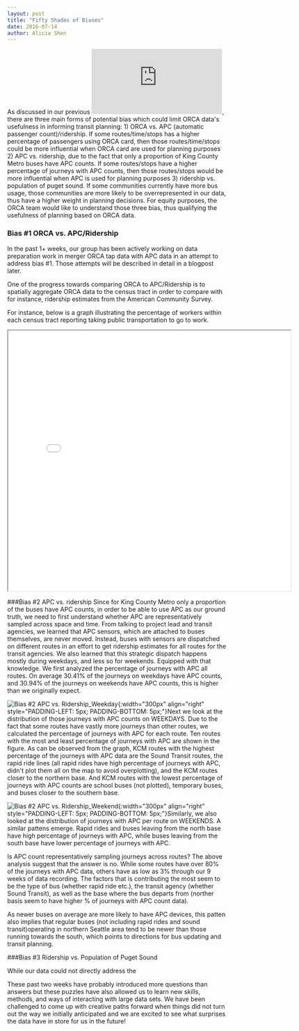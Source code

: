 ```yaml
---
layout: post
title: "Fifty Shades of Biases"
date: 2016-07-14
author: Alicia Shen
---
```



As discussed in our previous ![post](https://uwescience.github.io/DSSG2016//2016/07/05/orca-week-3.html), there are three main forms of potential bias which could limit ORCA data's usefulness in informing transit planning: 1) ORCA vs. APC (automatic passenger count)/ridership. If some routes/time/stops has a higher percentage of passengers using ORCA card, then those routes/time/stops could be more influential when ORCA card are used for planning purposes 2) APC vs. ridership, due to the fact that only a proportion of King County Metro buses have APC counts. If some routes/stops have a higher percentage of journeys with APC counts, then those routes/stops would be more influential when APC is used for planning purposes 3) ridership vs. population of puget sound. If some communities currently have more bus usage, those communities are more likely to be overrepresented in our data, thus have a higher weight in planning decisions. For equity purposes, the ORCA team would like to understand those three bias, thus qualifying the usefulness of planning based on ORCA data. 

### Bias #1 ORCA vs. APC/Ridership

In the past 1+ weeks, our group has been actively working on data preparation work in merger ORCA tap data with APC data in an attempt to address bias #1. Those attempts will be described in detail in a blogpost later.

One of the progress towards comparing ORCA to APC/Ridership is to spatially aggregate ORCA data to the census tract in order to compare with for instance, ridership estimates from the American Community Survey. 

For instance, below is a graph illustrating the percentage of workers within each census tract reporting taking public transportation to go to work. 

<iFrame src="{{site.url}}/assets/images/acs_commute_sean.html" width=650 height=600></iFrame>

###Bias #2 APC vs. ridership
Since for King County Metro  only a proportion of the buses have APC counts, in order to be able to use APC as our ground truth, we need to first understand whether APC are representatively sampled across space and time. From talking to project lead and transit agencies, we learned that APC sensors, which are attached to buses themselves, are never moved. Instead, buses with sensors are dispatched on different routes in an effort to get ridership estimates for all routes for the transit agencies. We also learned that this strategic dispatch happens mostly during weekdays, and less so for weekends. Equipped with that knowledge. We first analyzed the percentage of journeys with APC all routes. On average 30.41% of the journeys on weekdays have APC counts, and 30.94% of the journeys on weekends have APC counts, this is higher than we originally expect. 

![Bias #2 APC vs. Ridership_Weekday]({{site.url}}/assets/images/PercentAPCinKCM_Weekday.png){:width="300px" align="right" style="PADDING-LEFT: 5px; PADDING-BOTTOM: 5px;"}Next we look at the distribution of those journeys with APC counts on WEEKDAYS. Due to the fact that some routes have vastly more journeys than other routes, we calculated the percentage of journeys with APC for each route. Ten routes with the most and least percentage of journeys with APC are shown in the figure. As can be observed from the graph, KCM routes with the highest percentage of the journeys with APC data are the Sound Transit routes, the rapid ride lines (all rapid rides have high percentage of journeys with APC, didn't plot them all on the map to avoid overplotting), and the KCM routes closer to the northern base. And KCM routes with the lowest percentage of journeys with APC counts are school buses (not plotted), temporary buses, and buses closer to the southern base. 


![Bias #2 APC vs. Ridership_Weekend]({{site.url}}/assets/images/PercentAPCinKCM_Weekend.png){:width="300px" align="right" style="PADDING-LEFT: 5px; PADDING-BOTTOM: 5px;"}Similarly, we also looked at the distribution of journeys with APC per route on WEEKENDS. A similar pattens emerge. Rapid rides and buses leaving from the north base have high percentage of journeys with APC, while buses leaving from the south base have lower percentage of journeys with APC.

Is APC count representatively sampling journeys across routes? The above analysis suggest that the answer is no. While some routes have over 80% of the journeys with APC data, others have as low as 3% through our 9 weeks of data recording. The factors that is contributing the most seem to be the type of bus (whether rapid ride etc.), the transit agency (whether Sound Transit), as well as the base where the bus departs from (norther basis seem to have higher % of journeys with APC count data). 

As newer buses on average are more likely to have APC devices, this patten also implies that regular buses (not including rapid rides and sound transit)operating in northern Seattle area tend to be newer than those running towards the south, which points to directions for bus updating and transit planning.

###Bias #3 Ridership vs. Population of Puget Sound

While our data could not directly address the 

These past two weeks have probably introduced more questions than answers but these puzzles have also allowed us to learn new skills, methods, and ways of interacting with large data sets. We have been challenged to come up with creative paths forward when things did not turn out the way we initially anticipated and we are excited to see what surprises the data have in store for us in the future!
